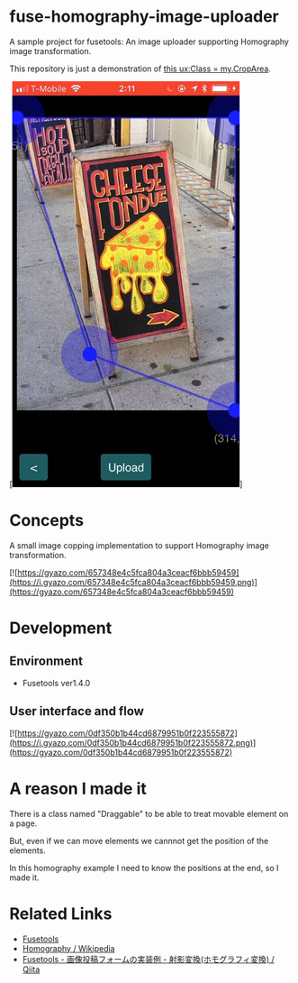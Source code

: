 # fuse-homography-image-uploader
A sample project for fusetools: An image uploader supporting Homography image transformation.

This repository is just a demonstration of [this ux:Class = my.CropArea](https://github.com/naosk8/fuse-homography-image-uploader/blob/master/my.CropArea.ux).

[![](https://github.com/naosk8/fuse-homography-image-uploader/blob/video/videos/demo.gif)]

# Concepts
A small image copping implementation to support Homography image transformation.

[![https://gyazo.com/657348e4c5fca804a3ceacf6bbb59459](https://i.gyazo.com/657348e4c5fca804a3ceacf6bbb59459.png)](https://gyazo.com/657348e4c5fca804a3ceacf6bbb59459)

# Development
## Environment
- Fusetools ver1.4.0

## User interface and flow
[![https://gyazo.com/0df350b1b44cd6879951b0f223555872](https://i.gyazo.com/0df350b1b44cd6879951b0f223555872.png)](https://gyazo.com/0df350b1b44cd6879951b0f223555872)

# A reason I made it
There is a class named "Draggable" to be able to treat movable element on a page.

But, even if we can move elements we cannnot get the position of the elements.

In this homography example I need to know the positions at the end, so I made it.

# Related Links
- [Fusetools](https://www.fusetools.com/)
- [Homography / Wikipedia](https://en.wikipedia.org/wiki/Homography_(computer_vision))
- [Fusetools - 画像投稿フォームの実装例 - 射影変換(ホモグラフィ変換) / Qiita](https://qiita.com/naosk8/items/7fae3333d5bb858acd67)
